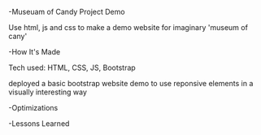 -Museuam of Candy Project Demo

Use html, js and css to make a demo website for imaginary 'museum of cany'

-How It's Made

Tech used: HTML, CSS, JS, Bootstrap

deployed a basic bootstrap website demo to use reponsive elements in a visually interesting way

-Optimizations

-Lessons Learned
